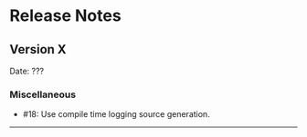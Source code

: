 # Release Notes

## Version X

Date: ???

### Miscellaneous

- #18: Use compile time logging source generation.

---



